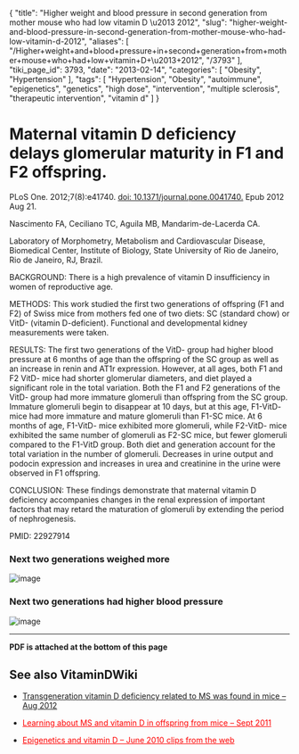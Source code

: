 {
    "title": "Higher weight and blood pressure in second generation from mother mouse who had low vitamin D \u2013 2012",
    "slug": "higher-weight-and-blood-pressure-in-second-generation-from-mother-mouse-who-had-low-vitamin-d-2012",
    "aliases": [
        "/Higher+weight+and+blood+pressure+in+second+generation+from+mother+mouse+who+had+low+vitamin+D+\u2013+2012",
        "/3793"
    ],
    "tiki_page_id": 3793,
    "date": "2013-02-14",
    "categories": [
        "Obesity",
        "Hypertension"
    ],
    "tags": [
        "Hypertension",
        "Obesity",
        "autoimmune",
        "epigenetics",
        "genetics",
        "high dose",
        "intervention",
        "multiple sclerosis",
        "therapeutic intervention",
        "vitamin d"
    ]
}


# Maternal vitamin D deficiency delays glomerular maturity in F1 and F2 offspring.

PLoS One. 2012;7(8):e41740. [doi: 10.1371/journal.pone.0041740.](https://doi.org/10.1371/journal.pone.0041740.) Epub 2012 Aug 21.

Nascimento FA, Ceciliano TC, Aguila MB, Mandarim-de-Lacerda CA.

Laboratory of Morphometry, Metabolism and Cardiovascular Disease, Biomedical Center, Institute of Biology, State University of Rio de Janeiro, Rio de Janeiro, RJ, Brazil.

BACKGROUND: There is a high prevalence of vitamin D insufficiency in women of reproductive age.

METHODS: This work studied the first two generations of offspring (F1 and F2) of Swiss mice from mothers fed one of two diets: SC (standard chow) or VitD- (vitamin D-deficient). Functional and developmental kidney measurements were taken.

RESULTS: The first two generations of the VitD- group had higher blood pressure at 6 months of age than the offspring of the SC group as well as an increase in renin and AT1r expression. However, at all ages, both F1 and F2 VitD- mice had shorter glomerular diameters, and diet played a significant role in the total variation. Both the F1 and F2 generations of the VitD- group had more immature glomeruli than offspring from the SC group. Immature glomeruli begin to disappear at 10 days, but at this age, F1-VitD- mice had more immature and mature glomeruli than F1-SC mice. At 6 months of age, F1-VitD- mice exhibited more glomeruli, while F2-VitD- mice exhibited the same number of glomeruli as F2-SC mice, but fewer glomeruli compared to the F1-VitD group. Both diet and generation account for the total variation in the number of glomeruli. Decreases in urine output and podocin expression and increases in urea and creatinine in the urine were observed in F1 offspring.

CONCLUSION: These findings demonstrate that maternal vitamin D deficiency accompanies changes in the renal expression of important factors that may retard the maturation of glomeruli by extending the period of nephrogenesis.

PMID:    22927914

### Next two generations weighed more

<img src="https://d378j1rmrlek7x.cloudfront.net/attachments/jpeg/mouse-f2.jpg" alt="image">

### Next two generations had higher blood pressure

<img src="https://d378j1rmrlek7x.cloudfront.net/attachments/jpeg/mouse-f3.jpg" alt="image">

---

 **PDF is attached at the bottom of this page** 

## See also VitaminDWiki

* [Transgeneration vitamin D deficiency related to MS was found in mice – Aug 2012](/posts/transgeneration-vitamin-d-deficiency-related-to-ms-was-found-in-mice)

* <a href="/posts/learning-about-ms-and-vitamin-d-in-offspring-from-mice" style="color: red; text-decoration: underline;" title="This post/category does not exist yet: Learning about MS and vitamin D in offspring from mice – Sept 2011">Learning about MS and vitamin D in offspring from mice – Sept 2011</a>

* <a href="/posts/epigenetics-and-vitamin-d-june-2010-clips-from-the-web" style="color: red; text-decoration: underline;" title="This post/category does not exist yet: Epigenetics and vitamin D – June 2010 clips from the web">Epigenetics and vitamin D – June 2010 clips from the web</a>